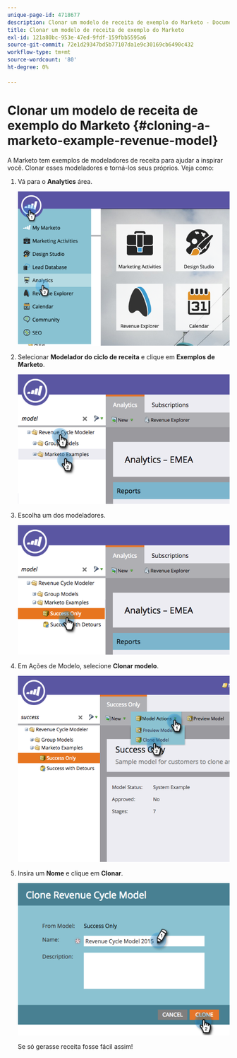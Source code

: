 ```yaml
---
unique-page-id: 4718677
description: Clonar um modelo de receita de exemplo do Marketo - Documentos do Marketo - Documentação do produto
title: Clonar um modelo de receita de exemplo do Marketo
exl-id: 121a80bc-953e-47ed-9fdf-159fbb5595a6
source-git-commit: 72e1d29347bd5b77107da1e9c30169cb6490c432
workflow-type: tm+mt
source-wordcount: '80'
ht-degree: 0%

---
```


# Clonar um modelo de receita de exemplo do Marketo {#cloning-a-marketo-example-revenue-model}

A Marketo tem exemplos de modeladores de receita para ajudar a inspirar você. Clonar esses modeladores e torná-los seus próprios. Veja como:

1. Vá para o **Analytics** área.

   ![](assets/image2015-4-27-17-3a37-3a30.png)

1. Selecionar **Modelador do ciclo de receita** e clique em **Exemplos de Marketo**.

   ![](assets/image2015-4-27-17-3a11-3a39.png)

1. Escolha um dos modeladores.

   ![](assets/image2015-4-27-17-3a33-3a11.png)

1. Em Ações de Modelo, selecione **Clonar modelo**.

   ![](assets/image2015-4-27-17-3a18-3a29.png)

1. Insira um **Nome** e clique em **Clonar**.

   ![](assets/image2015-4-27-17-3a20-3a22.png)

   Se só gerasse receita fosse fácil assim!
